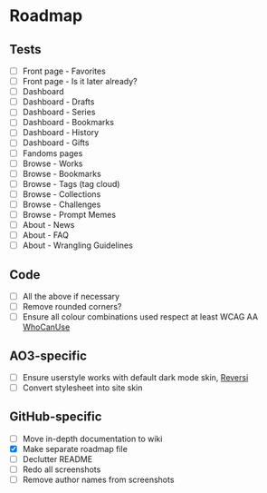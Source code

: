 # Roadmap

## Tests

- [ ] Front page - Favorites
- [ ] Front page - Is it later already?
- [ ] Dashboard
- [ ] Dashboard - Drafts
- [ ] Dashboard - Series
- [ ] Dashboard - Bookmarks
- [ ] Dashboard - History
- [ ] Dashboard - Gifts
- [ ] Fandoms pages
- [ ] Browse - Works
- [ ] Browse - Bookmarks
- [ ] Browse - Tags (tag cloud)
- [ ] Browse - Collections
- [ ] Browse - Challenges
- [ ] Browse - Prompt Memes
- [ ] About - News
- [ ] About - FAQ
- [ ] About - Wrangling Guidelines

## Code

- [ ] All the above if necessary
- [ ] Remove rounded corners?
- [ ] Ensure all colour combinations used respect at least WCAG AA [WhoCanUse](https://www.whocanuse.com/)

## AO3-specific

- [ ] Ensure userstyle works with default dark mode skin, [Reversi](https://archiveofourown.org/skins/929)
- [ ] Convert stylesheet into site skin

## GitHub-specific

- [ ] Move in-depth documentation to wiki
- [x] Make separate roadmap file
- [ ] Declutter README
- [ ] Redo all screenshots
- [ ] Remove author names from screenshots
